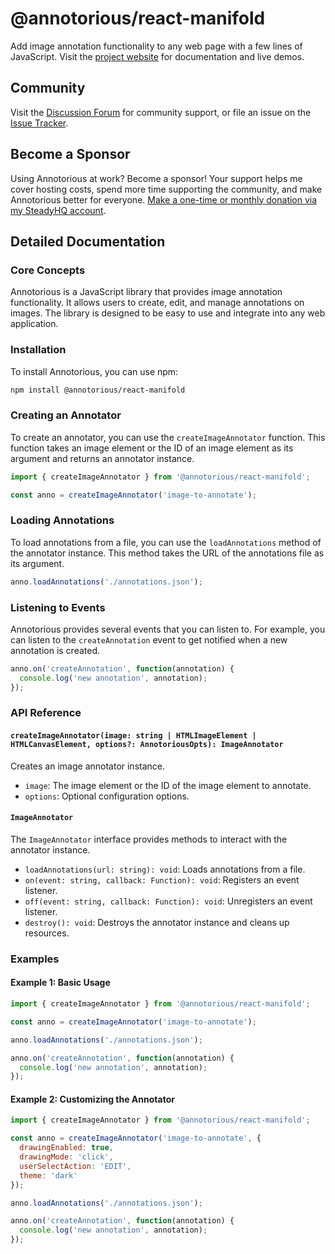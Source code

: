 # @annotorious/react-manifold

Add image annotation functionality to any web page with a few lines of JavaScript. Visit the
[project website](https://annotorious.dev) for documentation and live demos.

## Community

Visit the [Discussion Forum](https://github.com/annotorious/annotorious/discussions) for community support, or file an
issue on the [Issue Tracker](https://github.com/annotorious/annotorious/issues).

## Become a Sponsor

Using Annotorious at work? Become a sponsor! Your support helps me cover hosting costs, spend more 
time supporting the community, and make Annotorious better for everyone. [Make a one-time or monthly
donation via my SteadyHQ account](https://steadyhq.com/rainer-simon).

## Detailed Documentation

### Core Concepts

Annotorious is a JavaScript library that provides image annotation functionality. It allows users to create, edit, and manage annotations on images. The library is designed to be easy to use and integrate into any web application.

### Installation

To install Annotorious, you can use npm:

```sh
npm install @annotorious/react-manifold
```

### Creating an Annotator

To create an annotator, you can use the `createImageAnnotator` function. This function takes an image element or the ID of an image element as its argument and returns an annotator instance.

```js
import { createImageAnnotator } from '@annotorious/react-manifold';

const anno = createImageAnnotator('image-to-annotate');
```

### Loading Annotations

To load annotations from a file, you can use the `loadAnnotations` method of the annotator instance. This method takes the URL of the annotations file as its argument.

```js
anno.loadAnnotations('./annotations.json');
```

### Listening to Events

Annotorious provides several events that you can listen to. For example, you can listen to the `createAnnotation` event to get notified when a new annotation is created.

```js
anno.on('createAnnotation', function(annotation) {
  console.log('new annotation', annotation);
});
```

### API Reference

#### `createImageAnnotator(image: string | HTMLImageElement | HTMLCanvasElement, options?: AnnotoriousOpts): ImageAnnotator`

Creates an image annotator instance.

- `image`: The image element or the ID of the image element to annotate.
- `options`: Optional configuration options.

#### `ImageAnnotator`

The `ImageAnnotator` interface provides methods to interact with the annotator instance.

- `loadAnnotations(url: string): void`: Loads annotations from a file.
- `on(event: string, callback: Function): void`: Registers an event listener.
- `off(event: string, callback: Function): void`: Unregisters an event listener.
- `destroy(): void`: Destroys the annotator instance and cleans up resources.

### Examples

#### Example 1: Basic Usage

```js
import { createImageAnnotator } from '@annotorious/react-manifold';

const anno = createImageAnnotator('image-to-annotate');

anno.loadAnnotations('./annotations.json');

anno.on('createAnnotation', function(annotation) {
  console.log('new annotation', annotation);
});
```

#### Example 2: Customizing the Annotator

```js
import { createImageAnnotator } from '@annotorious/react-manifold';

const anno = createImageAnnotator('image-to-annotate', {
  drawingEnabled: true,
  drawingMode: 'click',
  userSelectAction: 'EDIT',
  theme: 'dark'
});

anno.loadAnnotations('./annotations.json');

anno.on('createAnnotation', function(annotation) {
  console.log('new annotation', annotation);
});
```
